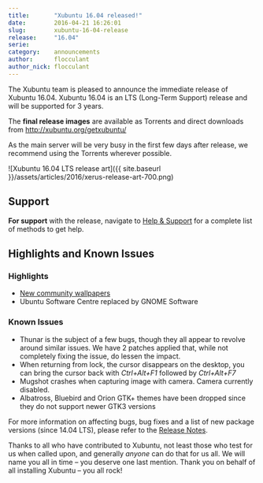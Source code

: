 ```yaml
---
title:       "Xubuntu 16.04 released!"
date:        2016-04-21 16:26:01
slug:        xubuntu-16-04-release
release:     "16.04"
serie:       
category:    announcements
author:      flocculant
author_nick: flocculant
---
```


The Xubuntu team is pleased to announce the immediate release of Xubuntu 16.04. Xubuntu 16.04 is an LTS (Long-Term Support) release and will be supported for 3 years.

The **final release images** are available as Torrents and direct downloads from <http://xubuntu.org/getxubuntu/>

As the main server will be very busy in the first few days after release, we recommend using the Torrents wherever possible.

![Xubuntu 16.04 LTS release art]({{ site.baseurl }}/assets/articles/2016/xerus-release-art-700.png)

Support
-------

**For support** with the release, navigate to [Help &amp; Support](http://xubuntu.org/help/ "Help & Support") for a complete list of methods to get help.

Highlights and Known Issues
---------------------------

### Highlights

- [New community wallpapers](/news/xubuntu-16-04-wallpaper-competition-winners/)
- Ubuntu Software Centre replaced by GNOME Software

### Known Issues

- Thunar is the subject of a few bugs, though they all appear to revolve around similar issues. We have 2 patches applied that, while not completely fixing the issue, do lessen the impact.
- When returning from lock, the cursor disappears on the desktop, you can bring the cursor back with *Ctrl+Alt+F1* followed by *Ctrl+Alt+F7*
- Mugshot crashes when capturing image with camera. Camera currently disabled.
- Albatross, Bluebird and Orion GTK+ themes have been dropped since they do not support newer GTK3 versions

For more information on affecting bugs, bug fixes and a list of new package versions (since 14.04 LTS), please refer to the [Release Notes](https://wiki.ubuntu.com/XenialXerus/FinalRelease/Xubuntu "Xubuntu 16.04 Release Notes").

Thanks to all who have contributed to Xubuntu, not least those who test for us when called upon, and generally *anyone* can do that for us all. We will name you all in time – you deserve one last mention. Thank you on behalf of all installing Xubuntu – you all rock!
